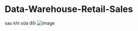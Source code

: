 # Data-Warehouse-Retail-Sales

sau khi sửa đổi
![image](https://github.com/TheKhoiLv/Data-Warehouse-Retail-Sales/assets/134827421/f41c206f-0969-4ef8-b759-075edde6daff)
